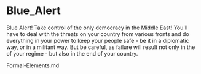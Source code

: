 # Blue_Alert
Blue Alert! Take control of the only democracy in the Middle East! You'll have to deal with the threats on your country from various fronts and do everything in your power to keep your people safe - be it in a diplomatic way, or in a militant way. But be careful, as failure will result not only in the of your regime - but also in the end of your country. 

Formal-Elements.md
